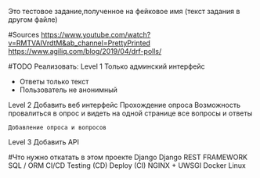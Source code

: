 Это тестовое задание,полученное на фейковое имя (текст задания в другом файле)



#Sources
https://www.youtube.com/watch?v=RMTVAIVrdtM&ab_channel=PrettyPrinted
https://www.agiliq.com/blog/2019/04/drf-polls/



#TODO
Реализовать:
Level 1
Только админский интерфейс
- Ответы только текст
- Пользователь не анонимный



Level 2
Добавить веб интерфейс
    Прохождение опроса
    Возможность провалиться в опрос и видеть на одной странице все вопросы и ответы


    Добавление опроса и вопросов

Level 3
Добавить API


#Что нужно откатать в этом проекте
Django
Django REST FRAMEWORK
SQL / ORM
CI/CD
    Testing (CD)
    Deploy (CI)
        NGINX + UWSGI
        Docker
        Linux

